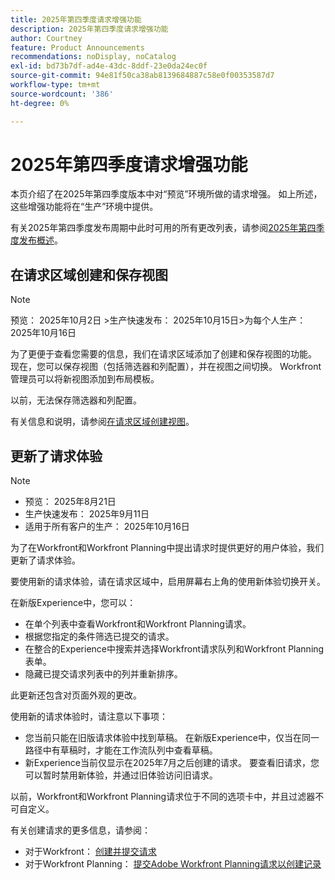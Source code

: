 ```yaml
---
title: 2025年第四季度请求增强功能
description: 2025年第四季度请求增强功能
author: Courtney
feature: Product Announcements
recommendations: noDisplay, noCatalog
exl-id: bd73b7df-ad4e-43dc-8ddf-23e0da24ec0f
source-git-commit: 94e81f50ca38ab8139684887c58e0f00353587d7
workflow-type: tm+mt
source-wordcount: '386'
ht-degree: 0%

---
```


# 2025年第四季度请求增强功能

本页介绍了在2025年第四季度版本中对“预览”环境所做的请求增强。 如上所述，这些增强功能将在“生产”环境中提供。

有关2025年第四季度发布周期中此时可用的所有更改列表，请参阅[&#x200B; 2025年第四季度发布概述](/help/quicksilver/product-announcements/product-releases/25-q4-release-activity/25-q4-release-overview.md)。

## 在请求区域创建和保存视图

>[!NOTE]
>
>预览： 2025年10月2日
>&#x200B;>生产快速发布： 2025年10月15日
>&#x200B;>为每个人生产： 2025年10月16日

为了更便于查看您需要的信息，我们在请求区域添加了创建和保存视图的功能。 现在，您可以保存视图（包括筛选器和列配置），并在视图之间切换。 Workfront管理员可以将新视图添加到布局模板。

以前，无法保存筛选器和列配置。

有关信息和说明，请参阅[在请求区域创建视图](/help/quicksilver/manage-work/requests/create-requests/create-views-for-requests-list.md)。

<!--## New combined Status column in unified Request list 

>[!NOTE]
>
>* Preview: August 28, 2025
>* Production fast release: September 11, 2025
>* Production for all customers: October 16, 2025

To simplify the unified request experience, the Status column now displays both Request Status and Approval Status, whichever applies to a given request.

For more information on creating requests see:

* For Workfront: [Create and submit requests](/help/quicksilver/manage-work/requests/create-requests/create-submit-requests.md)
* For Workfront Planning: [Submit Adobe Workfront Planning requests to create records](/help/quicksilver/planning/requests/submit-requests.md)-->

## 更新了请求体验

>[!NOTE]
>
>* 预览： 2025年8月21日
>* 生产快速发布： 2025年9月11日
>* 适用于所有客户的生产： 2025年10月16日

为了在Workfront和Workfront Planning中提出请求时提供更好的用户体验，我们更新了请求体验。

要使用新的请求体验，请在请求区域中，启用屏幕右上角的使用新体验切换开关。

在新版Experience中，您可以：

* 在单个列表中查看Workfront和Workfront Planning请求。
* 根据您指定的条件筛选已提交的请求。
* 在整合的Experience中搜索并选择Workfront请求队列和Workfront Planning表单。
* 隐藏已提交请求列表中的列并重新排序。

此更新还包含对页面外观的更改。

使用新的请求体验时，请注意以下事项：

* 您当前只能在旧版请求体验中找到草稿。 在新版Experience中，仅当在同一路径中有草稿时，才能在工作流队列中查看草稿。
* 新Experience当前仅显示在2025年7月之后创建的请求。 要查看旧请求，您可以暂时禁用新体验，并通过旧体验访问旧请求。

以前，Workfront和Workfront Planning请求位于不同的选项卡中，并且过滤器不可自定义。

有关创建请求的更多信息，请参阅：

* 对于Workfront： [创建并提交请求](/help/quicksilver/manage-work/requests/create-requests/create-submit-requests.md)
* 对于Workfront Planning： [提交Adobe Workfront Planning请求以创建记录](/help/quicksilver/planning/requests/submit-requests.md)

